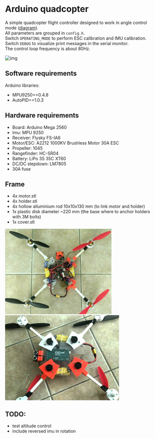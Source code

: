 # Arduino quadcopter

A simple quadcopter filght controller designed to work in angle control mode ([diagram](https://docs.px4.io/v1.12/assets/img/mc_control_arch.21116ef0.jpg)).  
All parameters are grouped in `config.h`.  
Switch `OPERATING_MODE` to perform ESC calibration and IMU calibration.  
Switch `DEBUG` to visualize print messages in the serial monitor.  
The control loop frequency is about 80Hz.  

![img](frame/video.gif)  

## Software requirements
Arduino libraries:
- MPU9250==0.4.8
- AutoPID==1.0.3

## Hardware requirements
- Board: Arduino Mega 2560
- Imu: MPU 9250
- Receiver: Flysky FS-IA6 
- Motor/ESC: A2212 1000KV Brushless Motor 30A ESC 
- Propeller: 1045
- Rangefinder: HC-SR04
- Battery: LiPo 3S 35C XT60
- DC/DC stepdown: LM7805
- 30A fuse

## Frame
- 4x motor.stl
- 4x holder.stl
- 4x hollow alluminium rod 10x10x130 mm (to link motor and holder)
- 1x plastic disk diameter ~220 mm (the base where to anchor holders with 3M bolts)
- 1x cover.stl

![img](frame/top.jpg)
![img](frame/bottom.jpg)

## TODO:
- test altitude control
- include reversed imu in rotation